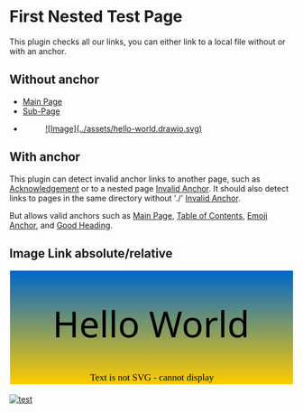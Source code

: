 # First Nested Test Page

This plugin checks all our links,
you can either link to a local file without or with an anchor.

## Without anchor

* [Main Page](../index.md)
* [Sub-Page](./page2.md)
* <figure markdown>
  <a href="/assets/hello-world.drawio.svg">
    ![Image](../assets/hello-world.drawio.svg)
  </a>
</figure>

## With anchor

This plugin can detect invalid anchor links to another page, such as
[Acknowledgement](../index.md#BAD_ANCHOR)
or to a nested page
[Invalid Anchor](./page2.md#BAD_ANCHOR).
It should also detect links to pages in the same directory without './'
[Invalid Anchor](page2.md#BAD_ANCHOR).

But allows valid anchors such as
[Main Page](../index.md#mkdocs-htmlproofer-plugin),
[Table of Contents](../index.md#table-of-contents),
[Emoji Anchor](./page2.md#title-with-emojis), and
[Good Heading](page2.md#good-heading).

## Image Link absolute/relative

<a href="/assets/hello-world.drawio.svg">![test](../assets/hello-world.drawio.svg)</a>

<a href="/assets/hello-world.drawio.svg">![test](/assets/hello-world.drawio.svg)</a>
